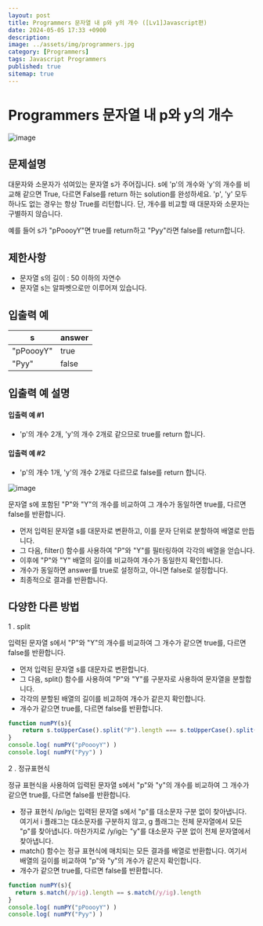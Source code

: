 ```yaml
---
layout: post
title: Programmers 문자열 내 p와 y의 개수 ([Lv1]Javascript편)
date: 2024-05-05 17:33 +0900
description: 
image: ../assets/img/programmers.jpg
category: [Programmers]
tags: Javascript Programmers
published: true
sitemap: true
---
```


# Programmers 문자열 내 p와 y의 개수

![image](https://github.com/gnlgk/gnlgk.github.io/assets/161431748/82a5eac9-3ab7-4555-872e-d2d07fecf21a)

## 문제설명

대문자와 소문자가 섞여있는 문자열 s가 주어집니다. s에 'p'의 개수와 'y'의 개수를 비교해 같으면 True, 다르면 False를 return 하는 solution를 완성하세요. 'p', 'y' 모두 하나도 없는 경우는 항상 True를 리턴합니다. 단, 개수를 비교할 때 대문자와 소문자는 구별하지 않습니다.

예를 들어 s가 "pPoooyY"면 true를 return하고 "Pyy"라면 false를 return합니다.

## 제한사항

* 문자열 s의 길이 : 50 이하의 자연수
* 문자열 s는 알파벳으로만 이루어져 있습니다.

## 입출력 예

|s|answer|
|---|---|
|"pPoooyY"|true|
|"Pyy"|false|

## 입출력 예 설명

#### 입출력 예 #1

* 'p'의 개수 2개, 'y'의 개수 2개로 같으므로 true를 return 합니다.

#### 입출력 예 #2

* 'p'의 개수 1개, 'y'의 개수 2개로 다르므로 false를 return 합니다.

![image](https://github.com/gnlgk/gnlgk.github.io/assets/161431748/785f9320-db6b-493c-9219-0ac558dd324d)

 문자열 s에 포함된 "P"와 "Y"의 개수를 비교하여 그 개수가 동일하면 true를, 다르면 false를 반환합니다.

* 먼저 입력된 문자열 s를 대문자로 변환하고, 이를 문자 단위로 분할하여 배열로 만듭니다.
* 그 다음, filter() 함수를 사용하여 "P"와 "Y"를 필터링하여 각각의 배열을 얻습니다.
* 이후에 "P"와 "Y" 배열의 길이를 비교하여 개수가 동일한지 확인합니다.
* 개수가 동일하면 answer를 true로 설정하고, 아니면 false로 설정합니다.
* 최종적으로 결과를 반환합니다.

## 다양한 다른 방법

1 . split

입력된 문자열 s에서 "P"와 "Y"의 개수를 비교하여 그 개수가 같으면 true를, 다르면 false를 반환합니다.

* 먼저 입력된 문자열 s를 대문자로 변환합니다.
* 그 다음, split() 함수를 사용하여 "P"와 "Y"를 구분자로 사용하여 문자열을 분할합니다.
* 각각의 분할된 배열의 길이를 비교하여 개수가 같은지 확인합니다.
* 개수가 같으면 true를, 다르면 false를 반환합니다.

````javascript
function numPY(s){
    return s.toUpperCase().split("P").length === s.toUpperCase().split("Y").length;
}
console.log( numPY("pPoooyY") )
console.log( numPY("Pyy") )
````

2 . 정규표현식

정규 표현식을 사용하여 입력된 문자열 s에서 "p"와 "y"의 개수를 비교하여 그 개수가 같으면 true를, 다르면 false를 반환합니다.

* 정규 표현식 /p/ig는 입력된 문자열 s에서 "p"를 대소문자 구분 없이 찾아냅니다. 여기서 i 플래그는 대소문자를 구분하지 않고, g 플래그는 전체 문자열에서 모든 "p"를 찾아냅니다. 마찬가지로 /y/ig는 "y"를 대소문자 구분 없이 전체 문자열에서 찾아냅니다.
* match() 함수는 정규 표현식에 매치되는 모든 결과를 배열로 반환합니다. 여기서 배열의 길이를 비교하여 "p"와 "y"의 개수가 같은지 확인합니다.
* 개수가 같으면 true를, 다르면 false를 반환합니다.

````javascript
function numPY(s){
  return s.match(/p/ig).length == s.match(/y/ig).length
}
console.log( numPY("pPoooyY") )
console.log( numPY("Pyy") )
````
